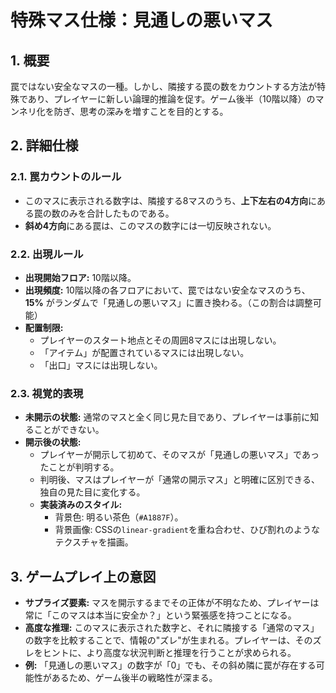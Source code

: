 # 特殊マス仕様：見通しの悪いマス

## 1. 概要

罠ではない安全なマスの一種。しかし、隣接する罠の数をカウントする方法が特殊であり、プレイヤーに新しい論理的推論を促す。ゲーム後半（10階以降）のマンネリ化を防ぎ、思考の深みを増すことを目的とする。

## 2. 詳細仕様

### 2.1. 罠カウントのルール

- このマスに表示される数字は、隣接する8マスのうち、**上下左右の4方向**にある罠の数のみを合計したものである。
- **斜め4方向**にある罠は、このマスの数字には一切反映されない。

### 2.2. 出現ルール

- **出現開始フロア:** 10階以降。
- **出現頻度:** 10階以降の各フロアにおいて、罠ではない安全なマスのうち、**15%**
  がランダムで「見通しの悪いマス」に置き換わる。（この割合は調整可能）
- **配置制限:**
  - プレイヤーのスタート地点とその周囲8マスには出現しない。
  - 「アイテム」が配置されているマスには出現しない。
  - 「出口」マスには出現しない。

### 2.3. 視覚的表現

- **未開示の状態:**
  通常のマスと全く同じ見た目であり、プレイヤーは事前に知ることができない。
- **開示後の状態:**
  - プレイヤーが開示して初めて、そのマスが「見通しの悪いマス」であったことが判明する。
  - 判明後、マスはプレイヤーが「通常の開示マス」と明確に区別できる、独自の見た目に変化する。
  - **実装済みのスタイル:**
    - 背景色: 明るい茶色（`#A1887F`）。
    - 背景画像:
      CSSの`linear-gradient`を重ね合わせ、ひび割れのようなテクスチャを描画。

## 3. ゲームプレイ上の意図

- **サプライズ要素:**
  マスを開示するまでその正体が不明なため、プレイヤーは常に「このマスは本当に安全か？」という緊張感を持つことになる。
- **高度な推理:**
  このマスに表示された数字と、それに隣接する「通常のマス」の数字を比較することで、情報の"ズレ"が生まれる。プレイヤーは、そのズレをヒントに、より高度な状況判断と推理を行うことが求められる。
- **例:**
  「見通しの悪いマス」の数字が「0」でも、その斜め隣に罠が存在する可能性があるため、ゲーム後半の戦略性が深まる。
